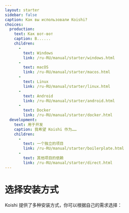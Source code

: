 ```yaml
---
layout: starter
sidebar: false
caption: Как вы использовали Koishi?
choices:
  production:
    text: Как вот-вот
    caption: В......
    children:
      - 
        text: Windows
        link: /ru-RU/manual/starter/windows.html
      - 
        text: macOS
        link: /ru-RU/manual/starter/macos.html
      - 
        text: Linux
        link: /ru-RU/manual/starter/linux.html
      - 
        text: Android
        link: /ru-RU/manual/starter/android.html
      - 
        text: Docker
        link: /ru-RU/manual/starter/docker.html
  development:
    text: 用于开发
    caption: 我希望 Koishi 作为……
    children:
      - 
        text: 一个独立的项目
        link: /ru-RU/manual/starter/boilerplate.html
      - 
        text: 其他项目的依赖
        link: /ru-RU/manual/starter/direct.html
---
```


# 选择安装方式

Koishi 提供了多种安装方式，你可以根据自己的需求选择：
